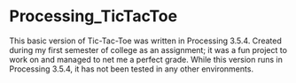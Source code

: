 # Processing_TicTacToe
 
 This basic version of Tic-Tac-Toe was written in Processing 3.5.4. Created during 
 my first semester of college as an assignment; it was a fun project to work on and 
 managed to net me a perfect grade. While this version runs in Processing 3.5.4, it 
 has not been tested in any other environments.